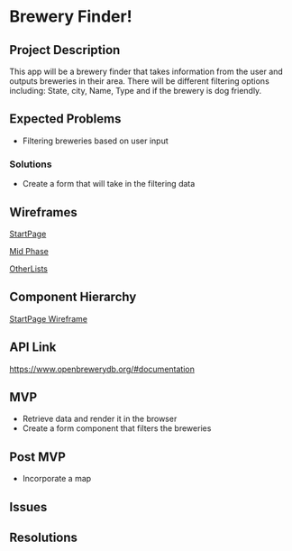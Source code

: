 # Brewery Finder!

## Project Description

This app will be a brewery finder that takes information from the user and outputs breweries in their area. There will be different filtering options including: State, city, Name, Type and if the brewery is dog friendly.

## Expected Problems

- Filtering breweries based on user input

### Solutions

- Create a form that will take in the filtering data

## Wireframes

[StartPage](imgs/WireFrame1.jpg)

[Mid Phase](imgs/WireFrame2.jpg)

[OtherLists](imgs/WireFrame3.jpg)

## Component Hierarchy

[StartPage Wireframe](imgs/Component_hierarchy.jpg)

## API Link

https://www.openbrewerydb.org/#documentation

## MVP

- Retrieve data and render it in the browser
- Create a form component that filters the breweries

## Post MVP

- Incorporate a map

## Issues


## Resolutions
